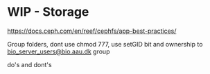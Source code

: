 # WIP - Storage
https://docs.ceph.com/en/reef/cephfs/app-best-practices/

Group folders, dont use chmod 777, use setGID bit and ownership to bio_server_users@bio.aau.dk group

do's and dont's